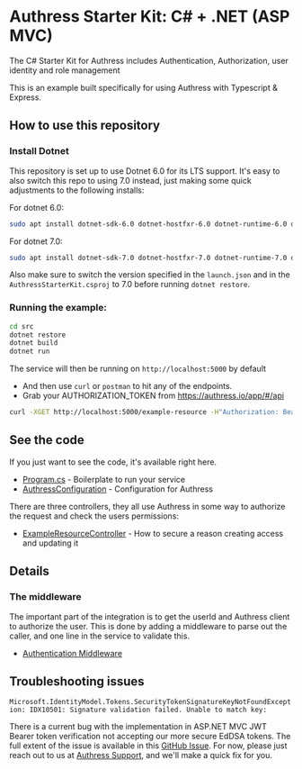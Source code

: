 # Authress Starter Kit: C# + .NET (ASP MVC)
The C# Starter Kit for Authress includes Authentication, Authorization, user identity and role management

This is an example built specifically for using Authress with Typescript & Express.

## How to use this repository

### Install Dotnet
This repository is set up to use Dotnet 6.0 for its LTS support. It's easy to also switch this repo to using 7.0 instead, just making some quick adjustments to the following installs:

For dotnet 6.0:
```sh
sudo apt install dotnet-sdk-6.0 dotnet-hostfxr-6.0 dotnet-runtime-6.0 dotnet-runtime-deps-6.0 aspnetcore-runtime-6.0
```

For dotnet 7.0:
```sh
sudo apt install dotnet-sdk-7.0 dotnet-hostfxr-7.0 dotnet-runtime-7.0 dotnet-runtime-deps-7.0 aspnetcore-runtime-7.0
```
Also make sure to switch the version specified in the `launch.json` and in the `AuthressStarterKit.csproj` to 7.0 before running `dotnet restore`.

### Running the example:

```sh
cd src
dotnet restore
dotnet build
dotnet run
```

The service will then be running on `http://localhost:5000` by default
* And then use `curl` or `postman` to hit any of the endpoints.
* Grab your AUTHORIZATION_TOKEN from https://authress.io/app/#/api

```sh
curl -XGET http://localhost:5000/example-resource -H"Authorization: Bearer AUTHORIZATION_TOKEN"
```

## See the code
If you just want to see the code, it's available right here.

* [Program.cs](./src/Program.cs) - Boilerplate to run your service
* [AuthressConfiguration](./src/AuthressConfiguration.cs) - Configuration for Authress

There are three controllers, they all use Authress in some way to authorize the request and check the users permissions:
<!-- * [Accounts](./src/accounts/accountController.ts) - General creating an account and setting up SSO -->
* [ExampleResourceController](./src/ExampleResourceController.cs) - How to secure a reason creating access and updating it
<!-- * [Users](./src/users/usersController.ts) - Managing users for the whole account. -->

## Details

### The middleware
The important part of the integration is to get the userId and Authress client to authorize the user. This is done by adding a middleware to parse out the caller, and one line in the service to validate this.

* [Authentication Middleware](.src/Program.cs)

## Troubleshooting issues

`Microsoft.IdentityModel.Tokens.SecurityTokenSignatureKeyNotFoundException: IDX10501: Signature validation failed. Unable to match key:`

There is a current bug with the implementation in ASP.NET MVC JWT Bearer token verification not accepting our more secure EdDSA tokens. The full extent of the issue is available in this [GitHub Issue](https://github.com/Authress/authress-sdk.cs/issues/20). For now, please just reach out to us at [Authress Support](https://authress.io/app/#/support), and we'll make a quick fix for you.